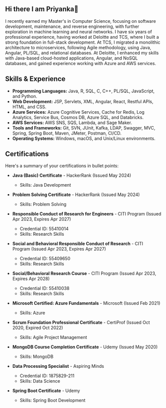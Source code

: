## Hi there I am Priyanka👋
I recently earned my Master's in Computer Science, focusing on software development, maintenance, and reverse engineering, with further exploration in machine learning and neural networks. I have six years of professional experience, having worked at Deloitte and TCS, where I built a strong foundation in full-stack development. At TCS, I migrated a monolithic architecture to microservices, following Agile methodology, using Java, Angular, PL/SQL, and relational databases. At Deloitte, I enhanced my skills with Java-based cloud-hosted applications, Angular, and NoSQL databases, and gained experience working with Azure and AWS services.

## Skills & Experience
- **Programming Languages:** Java, R, SQL, C, C++, PL/SQL, JavaScript, and Python.
- **Web Development:** JSP, Servlets, XML, Angular, React, Restful APIs, HTML, and CSS.
- **Azure Services:** Azure Cognitive Services, Cache for Redis, Log Analytics, Service Bus, Cosmos DB, Azure SQL, and Databricks.
- **AWS Services:** AWS SNS, SQS, Lambda, and Sage Maker.
- **Tools and Frameworks:** Git, SVN, JUnit, Kafka, LDAP, Swagger, MVC, Spring, Spring Boot, Maven, JMeter, Postman, CI/CD.
- **Operating Systems:** Windows, macOS, and Unix/Linux environments.

## Certifications
Here's a summary of your certifications in bullet points:

- **Java (Basic) Certificate** - HackerRank (Issued May 2024)
  - Skills: Java Development

- **Problem Solving Certificate** - HackerRank (Issued May 2024)
  - Skills: Problem Solving

- **Responsible Conduct of Research for Engineers** - CITI Program (Issued Apr 2023, Expires Apr 2027)
  - Credential ID: 55410014
  - Skills: Research Skills

- **Social and Behavioral Responsible Conduct of Research** - CITI Program (Issued Apr 2023, Expires Apr 2027)
  - Credential ID: 55409650
  - Skills: Research Skills

- **Social/Behavioral Research Course** - CITI Program (Issued Apr 2023, Expires Apr 2028)
  - Credential ID: 55410038
  - Skills: Research Skills

- **Microsoft Certified: Azure Fundamentals** - Microsoft (Issued Feb 2021)
  - Skills: Azure

- **Scrum Foundation Professional Certificate** - CertiProf (Issued Oct 2020, Expired Oct 2022)
  - Skills: Agile Project Management

- **MongoDB Course Completion Certificate** - Udemy (Issued May 2020)
  - Skills: MongoDB

- **Data Processing Specialist** - Aspiring Minds
  - Credential ID: 1875829-211
  - Skills: Data Science

- **Spring Boot Certificate** - Udemy
  - Skills: Spring Boot Development
<!--
**Priyanka-GD/Priyanka-GD** is a ✨ _special_ ✨ repository because its `README.md` (this file) appears on your GitHub profile.

Here are some ideas to get you started:

- 🔭 I’m currently working on ...
- 🌱 I’m currently learning ...
- 👯 I’m looking to collaborate on ...
- 🤔 I’m looking for help with ...
- 💬 Ask me about ...
- 📫 How to reach me: ...
- 😄 Pronouns: ...
- ⚡ Fun fact: ...
-->
